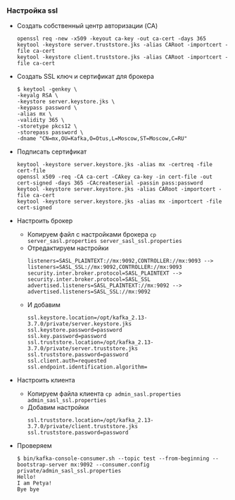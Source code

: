 ### Настройка ssl

- Создать собственный центр авторизации (CA)
    ```shell
    openssl req -new -x509 -keyout ca-key -out ca-cert -days 365
    keytool -keystore server.truststore.jks -alias CARoot -importcert -file ca-cert
    keytool -keystore client.truststore.jks -alias CARoot -importcert -file ca-cert
    ```

- Создать SSL ключ и сертификат для брокера
    ```shell
    $ keytool -genkey \
    -keyalg RSA \
    -keystore server.keystore.jks \
    -keypass password \
    -alias mx \
    -validity 365 \
    -storetype pkcs12 \
    -storepass password \
    -dname "CN=mx,OU=Kafka,O=Otus,L=Moscow,ST=Moscow,C=RU"
    ```

- Подписать сертификат
    ```shell
    keytool -keystore server.keystore.jks -alias mx -certreq -file cert-file
    openssl x509 -req -CA ca-cert -CAkey ca-key -in cert-file -out cert-signed -days 365 -CAcreateserial -passin pass:password
    keytool -keystore server.keystore.jks -alias CARoot -importcert -file ca-cert
    keytool -keystore server.keystore.jks -alias mx -importcert -file cert-signed
    ```

- Настроить брокер
    - Копируем файл с настройками брокера `cp server_sasl.properties server_sasl_ssl.properties`
    - Отредактируем настройки
        ```
        listeners=SASL_PLAINTEXT://mx:9092,CONTROLLER://mx:9093 --> listeners=SASL_SSL://mx:9092,CONTROLLER://mx:9093
        security.inter.broker.protocol=SASL_PLAINTEXT --> security.inter.broker.protocol=SASL_SSL
        advertised.listeners=SASL_PLAINTEXT://mx:9092 --> advertised.listeners=SASL_SSL://mx:9092
        ```
    - И добавим
        ```properties
        ssl.keystore.location=/opt/kafka_2.13-3.7.0/private/server.keystore.jks
        ssl.keystore.password=password
        ssl.key.password=password
        ssl.truststore.location=/opt/kafka_2.13-3.7.0/private/server.truststore.jks
        ssl.truststore.password=password
        ssl.client.auth=requested
        ssl.endpoint.identification.algorithm=
        ```
- Настроить клиента
    - Копируем файла клиента `cp admin_sasl.properties admin_sasl_ssl.properties`
    - Добавим настройки
        ```properties
        ssl.truststore.location=/opt/kafka_2.13-3.7.0/private/client.truststore.jks
        ssl.truststore.password=password
        ```
- Проверяем
    ```shell
    $ bin/kafka-console-consumer.sh --topic test --from-beginning --bootstrap-server mx:9092 --consumer.config private/admin_sasl_ssl.properties
    Hello!
    I am Petya!
    Bye bye
    ```
